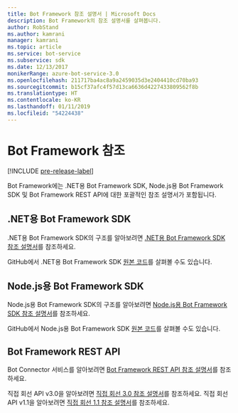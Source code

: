 ```yaml
---
title: Bot Framework 참조 설명서 | Microsoft Docs
description: Bot Framework의 참조 설명서를 살펴봅니다.
author: RobStand
ms.author: kamrani
manager: kamrani
ms.topic: article
ms.service: bot-service
ms.subservice: sdk
ms.date: 12/13/2017
monikerRange: azure-bot-service-3.0
ms.openlocfilehash: 211717ba4ac8a9a2459035d3e2404410cd70ba93
ms.sourcegitcommit: b15cf37afc4f57d13ca6636d4227433809562f8b
ms.translationtype: HT
ms.contentlocale: ko-KR
ms.lasthandoff: 01/11/2019
ms.locfileid: "54224438"
---
```

# <a name="bot-framework-reference"></a>Bot Framework 참조

[!INCLUDE [pre-release-label](./includes/pre-release-label-v3.md)]

Bot Framework에는 .NET용 Bot Framework SDK, Node.js용 Bot Framework SDK 및 Bot Framework REST API에 대한 포괄적인 참조 설명서가 포함됩니다.

## <a name="bot-framework-sdk-for-net"></a>.NET용 Bot Framework SDK
.NET용 Bot Framework SDK의 구조를 알아보려면 [.NET용 Bot Framework SDK 참조 설명서](/dotnet/api/)를 참조하세요.

GitHub에서 .NET용 Bot Framework SDK [원본 코드](https://github.com/Microsoft/BotBuilder/tree/master/CSharp)를 살펴볼 수도 있습니다. 

## <a name="bot-framework-sdk-for-nodejs"></a>Node.js용 Bot Framework SDK
Node.js용 Bot Framework SDK의 구조를 알아보려면 [Node.js용 Bot Framework SDK 참조 설명서](https://docs.botframework.com/en-us/node/builder/calling-reference/modules/_botbuilder_d_.html)를 참조하세요.

GitHub에서 Node.js용 Bot Framework SDK [원본 코드](https://github.com/Microsoft/BotBuilder/tree/master/Node)를 살펴볼 수도 있습니다.

## <a name="bot-framework-rest-apis"></a>Bot Framework REST API
Bot Connector 서비스를 알아보려면 [Bot Framework REST API 참조 설명서](~/rest-api/bot-framework-rest-connector-api-reference.md)를 참조하세요. 

직접 회선 API v3.0을 알아보려면 [직접 회선 3.0 참조 설명서](~/rest-api/bot-framework-rest-direct-line-3-0-api-reference.md)를 참조하세요. 직접 회선 API v1.1을 알아보려면 [직접 회선 1.1 참조 설명서](~/rest-api/bot-framework-rest-direct-line-1-1-api-reference.md)를 참조하세요.



